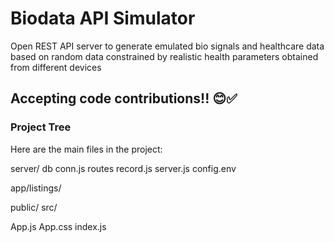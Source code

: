# Biodata API Simulator
Open REST API server to generate emulated bio signals and healthcare data based on random data constrained by realistic health parameters obtained from different devices

## Accepting code contributions!! 😊✅


### Project Tree
Here are the main files in the project:

server/
db
conn.js
routes
record.js
server.js
config.env

app/listings/

public/
src/

App.js
App.css
index.js

